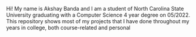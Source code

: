 Hi! My name is Akshay Banda and I am a student of North Carolina State University graduating with a Computer Science 4 year degree on 05/2022. 
This repository shows most of my projects that I have done throughout my years in college, both course-related and personal

<!---
stellarakshay/stellarakshay is a ✨ special ✨ repository because its `README.md` (this file) appears on your GitHub profile.
You can click the Preview link to take a look at your changes.
--->
